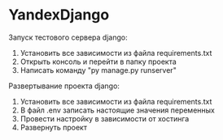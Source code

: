 # YandexDjango

Запуск тестового сервера django:
1) Установить все зависимости из файла requirements.txt
2) Открыть консоль и перейти в папку проекта
3) Написать команду "py manage.py runserver"

Развертывание проекта django:
1) Установить все зависимости из файла requirements.txt
2) В файл .env записать настоящие значения переменных
3) Провести настройку в зависимости от хостинга
4) Развернуть проект
